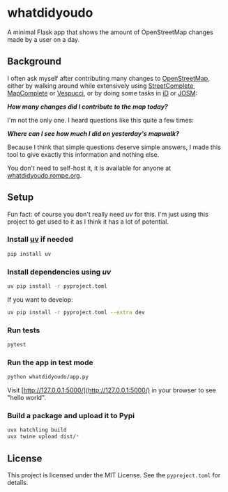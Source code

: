 # whatdidyoudo

A minimal Flask app that shows the amount of OpenStreetMap changes made by a user on a day.

## Background

I often ask myself after contributing many changes to [OpenStreetMap](https://www.openstreetmap.org/),
either by walking around while extensively using [StreetComplete](https://streetcomplete.app/),
[MapComplete](https://mapcomplete.org/) or [Vespucci](https://vespucci.io/), or by doing some tasks
in [iD](https://www.openstreetmap.org/edit) or [JOSM](https://josm.openstreetmap.de/):

***How many changes did I contribute to the map today?***

I'm not the only one. I heard questions like this quite a few times:

***Where can I see how much I did on yesterday's mapwalk?***

Because I think that simple questions deserve simple answers, I made this tool to give exactly
this information and nothing else.

You don't need to self-host it, it is available for anyone at
[whatdidyoudo.rompe.org](https://whatdidyoudo.rompe.org).

## Setup

Fun fact: of course you don't really need *uv* for this. I'm just using this project to
get used to it as I think it has a lot of potential.

### Install [uv](https://github.com/astral-sh/uv) if needed

```sh
pip install uv
```

### Install dependencies using *uv*

```sh
uv pip install -r pyproject.toml
```

If you want to develop:

```sh
uv pip install -r pyproject.toml --extra dev
```

### Run tests

```sh
pytest
```

### Run the app in test mode

```sh
python whatdidyoudo/app.py
```

Visit [http://127.0.0.1:5000/](http://127.0.0.1:5000/) in your browser to see "hello world".

### Build a package and upload it to Pypi

```sh
uvx hatchling build
uvx twine upload dist/*
```

## License

This project is licensed under the MIT License. See the `pyproject.toml` for details.
